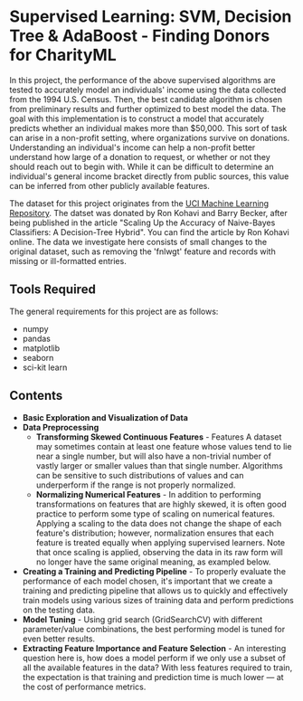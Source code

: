 # Supervised Learning: SVM, Decision Tree & AdaBoost - Finding Donors for CharityML

In this project, the performance of the above supervised algorithms are tested to accurately model an individuals' income using the data collected from the 1994 U.S. Census. Then, the best candidate algorithm is chosen from preliminary results and further optimized to best model the data. The goal with this implementation is to construct a model that accurately predicts whether an individual makes more than $50,000. This sort of task can arise in a non-profit setting, where organizations survive on donations. Understanding an individual's income can help a non-profit better understand how large of a donation to request, or whether or not they should reach out to begin with. While it can be difficult to determine an individual's general income bracket directly from public sources, this value can be inferred from other publicly available features.

The dataset for this project originates from the [UCI Machine Learning Repository](https://archive.ics.uci.edu/ml/datasets/Census+Income). The datset was donated by Ron Kohavi and Barry Becker, after being published in the article "Scaling Up the Accuracy of Naive-Bayes Classifiers: A Decision-Tree Hybrid". You can find the article by Ron Kohavi online. The data we investigate here consists of small changes to the original dataset, such as removing the 'fnlwgt' feature and records with missing or ill-formatted entries.

## Tools Required
The general requirements for this project are as follows:
- numpy
- pandas
- matplotlib
- seaborn
- sci-kit learn

## Contents

- **Basic Exploration and Visualization of Data**
- **Data Preprocessing**
  - **Transforming Skewed Continuous Features** - Features A dataset may sometimes contain at least one feature whose values tend to lie near a single number, but will also have a non-trivial number of vastly larger or smaller values than that single number. Algorithms can be sensitive to such distributions of values and can underperform if the range is not properly normalized.
  - **Normalizing Numerical Features** - In addition to performing transformations on features that are highly skewed, it is often good practice to perform some type of scaling on numerical features. Applying a scaling to the data does not change the shape of each feature's distribution; however, normalization ensures that each feature is treated equally when applying supervised learners. Note that once scaling is applied, observing the data in its raw form will no longer have the same original meaning, as exampled below.
- **Creating a Training and Predicting Pipeline** - To properly evaluate the performance of each model chosen, it's important that we create a training and predicting pipeline that allows us to quickly and effectively train models using various sizes of training data and perform predictions on the testing data.
- **Model Tuning** - Using grid search (GridSearchCV) with different parameter/value combinations, the best performing model is tuned for even better results.
- **Extracting Feature Importance and Feature Selection** - An interesting question here is, how does a model perform if we only use a subset of all the available features in the data? With less features required to train, the expectation is that training and prediction time is much lower — at the cost of performance metrics.
